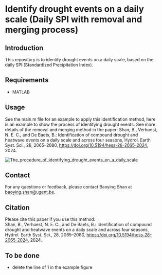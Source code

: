 # Identify drought events on a daily scale (Daily SPI with removal and merging process)

## Introduction
This repository is to identify drought events on a daily scale, based on the daily SPI (Standardized Precipitation Index). 

## Requirements
- MATLAB

## Usage
See the main.m file for an example to apply this identification method, here is an example to show the process of identifying drought events. See more details of the removal and merging method in the paper: Shan, B., Verhoest, N. E. C., and De Baets, B.: Identification of compound drought and heatwave events on a daily scale and across four seasons, Hydrol. Earth Syst. Sci., 28, 2065–2080, https://doi.org/10.5194/hess-28-2065-2024, 2024.

![The_procedure_of_identifying_drought_events_on_a_daily_scale](./The_procedure_of_identifying_drought_events_on_a_daily_scale.png)

## Contact
For any questions or feedback, please contact Baoying Shan at baoying.shan@ugent.be.

## Citation
Please cite this paper if you use this method:  
Shan, B., Verhoest, N. E. C., and De Baets, B.: Identification of compound drought and heatwave events on a daily scale and across four seasons, Hydrol. Earth Syst. Sci., 28, 2065–2080, https://doi.org/10.5194/hess-28-2065-2024, 2024.

## To be done
- delete the line of 1 in the example figure
